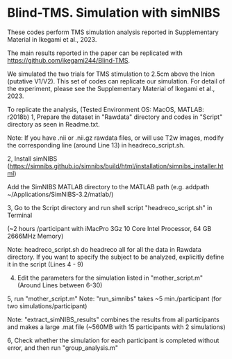 # Blind-TMS. Simulation with simNIBS
These codes perform TMS simulation analysis 
reported in Supplementary Material in Ikegami et al., 2023.

The main results reported in the paper can be replicated with https://github.com/ikegami244/Blind-TMS. 

We simulated the two trials for TMS stimulation to 2.5cm above the Inion (putative V1/V2).
This set of codes can replicate our simulation.
For detail of the experiment, please see the Supplementary Material of Ikegami et al., 2023.


To replicate the analysis, 
(Tested Environment OS: MacOS, MATLAB: r2018b)
1, Prepare the dataset in "Rawdata" directory and codes in "Script" directory as seen in Readme.txt.

Note: If you have .nii or .nii.gz rawdata files, or will use T2w images,
      modify the corresponding line (around Line 13) in headreco_script.sh.

2, Install simNIBS (https://simnibs.github.io/simnibs/build/html/installation/simnibs_installer.html) 

   Add the SimNIBS MATLAB directory to the MATLAB path (e.g. addpath ~/Applications/SimNIBS-3.2/matlab/)

3, Go to the Script directory and run shell script "headreco_script.sh" in Terminal

(~2 hours /participant with iMacPro 3Gz 10 Core Intel Processor, 64 GB 2666MHz Memory)

Note: headreco_script.sh do headreco all for all the data in Rawdata directory. If you want to specify the subject to be analyzed, explicitly define it in the script (Lines 4 - 9)

4. Edit the parameters for the simulation listed in "mother_script.m" (Around Lines between 6-30)

5, run "mother_script.m"
Note: "run_simnibs" takes ~5 min./participant (for two simulations/participant)

Note: "extract_simNIBS_results" combines the results from all participants and makes a large .mat file (~560MB with 15 participants with 2 simulations)

6, Check whether the simulation for each participant is completed without error, and then run "group_analysis.m"
